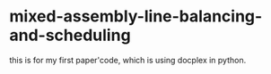 # mixed-assembly-line-balancing-and-scheduling
this is for my first paper'code, which is using docplex in python.
